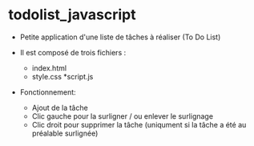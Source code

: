 # todolist_javascript

* Petite application d'une liste de tâches à réaliser (To Do List)

* Il est composé de trois fichiers : 
  * index.html
  * style.css
  *script.js
  
* Fonctionnement: 
  * Ajout de la tâche
  * Clic gauche pour la surligner / ou enlever le surlignage
  * Clic droit pour supprimer la tâche (uniqument si la tâche a été au préalable surlignée)
